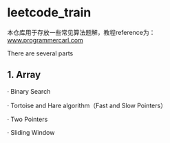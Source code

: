 # leetcode_train
本仓库用于存放一些常见算法题解，教程reference为：www.programmercarl.com

There are several parts
## 1. Array
· Binary Search

· Tortoise and Hare algorithm（Fast and Slow Pointers）

· Two Pointers

· Sliding Window

